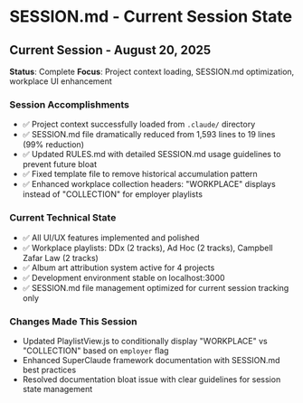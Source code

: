 # SESSION.md - Current Session State

## Current Session - August 20, 2025
**Status**: Complete
**Focus**: Project context loading, SESSION.md optimization, workplace UI enhancement

### Session Accomplishments
- ✅ Project context successfully loaded from `.claude/` directory
- ✅ SESSION.md file dramatically reduced from 1,593 lines to 19 lines (99% reduction)
- ✅ Updated RULES.md with detailed SESSION.md usage guidelines to prevent future bloat
- ✅ Fixed template file to remove historical accumulation pattern
- ✅ Enhanced workplace collection headers: "WORKPLACE" displays instead of "COLLECTION" for employer playlists

### Current Technical State
- ✅ All UI/UX features implemented and polished
- ✅ Workplace playlists: DDx (2 tracks), Ad Hoc (2 tracks), Campbell Zafar Law (2 tracks)  
- ✅ Album art attribution system active for 4 projects
- ✅ Development environment stable on localhost:3000
- ✅ SESSION.md file management optimized for current session tracking only

### Changes Made This Session
- Updated PlaylistView.js to conditionally display "WORKPLACE" vs "COLLECTION" based on `employer` flag
- Enhanced SuperClaude framework documentation with SESSION.md best practices
- Resolved documentation bloat issue with clear guidelines for session state management